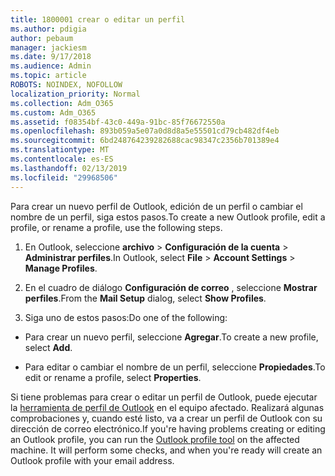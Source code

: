 ```yaml
---
title: 1800001 crear o editar un perfil
ms.author: pdigia
author: pebaum
manager: jackiesm
ms.date: 9/17/2018
ms.audience: Admin
ms.topic: article
ROBOTS: NOINDEX, NOFOLLOW
localization_priority: Normal
ms.collection: Adm_O365
ms.custom: Adm_O365
ms.assetid: f08354bf-43c0-449a-91bc-85f76672550a
ms.openlocfilehash: 893b059a5e07a0d8d8a5e55501cd79cb482df4eb
ms.sourcegitcommit: 6bd248764239282688cac98347c2356b701389e4
ms.translationtype: MT
ms.contentlocale: es-ES
ms.lasthandoff: 02/13/2019
ms.locfileid: "29968506"
---
```

<span data-ttu-id="4fdfb-102">Para crear un nuevo perfil de Outlook, edición de un perfil o cambiar el nombre de un perfil, siga estos pasos.</span><span class="sxs-lookup"><span data-stu-id="4fdfb-102">To create a new Outlook profile, edit a profile, or rename a profile, use the following steps.</span></span>
  
1. <span data-ttu-id="4fdfb-103">En Outlook, seleccione **archivo** \> **Configuración de la cuenta** \> **Administrar perfiles**.</span><span class="sxs-lookup"><span data-stu-id="4fdfb-103">In Outlook, select **File** \> **Account Settings** \> **Manage Profiles**.</span></span>
    
2. <span data-ttu-id="4fdfb-104">En el cuadro de diálogo **Configuración de correo** , seleccione **Mostrar perfiles**.</span><span class="sxs-lookup"><span data-stu-id="4fdfb-104">From the **Mail Setup** dialog, select **Show Profiles**.</span></span>
    
3. <span data-ttu-id="4fdfb-105">Siga uno de estos pasos:</span><span class="sxs-lookup"><span data-stu-id="4fdfb-105">Do one of the following:</span></span>
    
  - <span data-ttu-id="4fdfb-106">Para crear un nuevo perfil, seleccione **Agregar**.</span><span class="sxs-lookup"><span data-stu-id="4fdfb-106">To create a new profile, select **Add**.</span></span>
    
  - <span data-ttu-id="4fdfb-107">Para editar o cambiar el nombre de un perfil, seleccione **Propiedades**.</span><span class="sxs-lookup"><span data-stu-id="4fdfb-107">To edit or rename a profile, select **Properties**.</span></span>
    
<span data-ttu-id="4fdfb-p101">Si tiene problemas para crear o editar un perfil de Outlook, puede ejecutar la [herramienta de perfil de Outlook](https://aka.ms/SaRA-OutlookSetupProfile) en el equipo afectado. Realizará algunas comprobaciones y, cuando esté listo, va a crear un perfil de Outlook con su dirección de correo electrónico.</span><span class="sxs-lookup"><span data-stu-id="4fdfb-p101">If you're having problems creating or editing an Outlook profile, you can run the [Outlook profile tool](https://aka.ms/SaRA-OutlookSetupProfile) on the affected machine. It will perform some checks, and when you're ready will create an Outlook profile with your email address.</span></span> 
  

